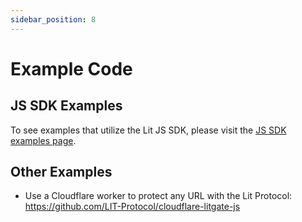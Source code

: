 ```yaml
---
sidebar_position: 8
---
```


# Example Code

## JS SDK Examples

To see examples that utilize the Lit JS SDK, please visit the [JS SDK examples page](/docs/SDK/examples).

## Other Examples

- Use a Cloudflare worker to protect any URL with the Lit Protocol: https://github.com/LIT-Protocol/cloudflare-litgate-js
